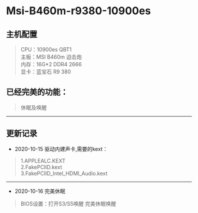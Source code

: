 # Msi-B460m-r9380-10900es

## 主机配置
> CPU：10900es QBT1 <br>
> 主板：MSI B460m 迫击炮 <br>
> 内存：16G*2 DDR4 2666 <br>
> 显卡：蓝宝石 R9 380 <br>
## 已经完美的功能：
> 休眠及唤醒 <br>
*****
## 更新记录
* 2020-10-15
驱动内建声卡,需要的kext：
> 1.APPLEALC.KEXT <br>
> 2.FakePCIID.kext <br>
> 3.FakePCIID_Intel_HDMI_Audio.kext <br>

-----------------------
* 2020-10-16 完美休眠

> BIOS设置：打开S3/S5唤醒 完美休眠唤醒
